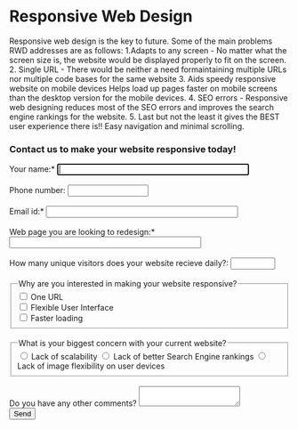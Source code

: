 <html lang="en">
<head>
  <meta charset="utf-8">
  <title>Responsive Web Design</title>
</head>
<body>
<h1>Responsive Web Design</h1>
<p>
Responsive web design is the key to future. Some of the main problems RWD addresses are as follows:
1.Adapts to any screen - No matter what the screen size is, the website would be displayed properly to fit on the screen.
2. Single URL - There would be neither a need formaintaining multiple URLs nor multiple code bases for the same website
3. Aids speedy responsive website on mobile devices
Helps load up pages faster on mobile screens than the desktop version for the mobile devices.
4. SEO errors - Responsive web designing reduces most of the SEO errors and improves the search engine rankings for the website.
5. Last but not the least it gives the BEST user experience there is!! Easy navigation and minimal scrolling.
</p>

<h3> Contact us to make your website responsive today!</h3>
<form>
  <label>Your name:*
    <input type="text" name="name" size="40" autofocus required>
  </label>
  <br>
  <br>
  <label>Phone number:
    <input type="tel" name="phonenumber" size="15">
  </label>
  <br>
  <br>
  <label>Email id:*
    <input type="email" name="email" size="40" pattern="[a-z0-9._%+-]+@[a-z0-9.-]+\.[a-z]{2,3}$" title="characters@characters.domain" required>
  </label>
  <br>
  <br>
  <label>Web page you are looking to redesign:*
    <input type="url" name="webpage" size="40" required>
  </label>
  <br>
  <br>
  <label>
    How many unique visitors does your website recieve daily?:
    <input type="number" name="NoofVisitors" min="1" max="10000" size="6" required>
  </label>
  <br>
  <br>
  <fieldset>
    <legend>Why are you interested in making your website responsive?</legend>
    <label>
      <input type="checkbox" name="WhyRWD" value="OneURL">
      One URL
    </label>
    <br>
    <label>
      <input type="checkbox" name="WhyRWD" value="Flex">
      Flexible User Interface
    </label>
    <br>
    <label>
      <input type="checkbox" name="WhyRWD" value="Fast">
      Faster loading
    </label>
  </fieldset>
 <br>
  <fieldset>
    <legend>What is your biggest concern with your current website?</legend>
    <label>
      <input type="radio" name="concern" value="Scalability" required>
      Lack of scalability
    </label>
    <label>
      <input type="radio" name="concern" value="SEO" required>
      Lack of better Search Engine rankings
    </label>
    <label>
      <input type="radio" name="concern" value="UI" required>
      Lack of image flexibility on user devices
    </label>
  </fieldset>
  <br>
  <label>Do you have any other comments?
    <textarea name="comments"></textarea>
  </label>
<br>
  <input type="submit" name="submit" width="48" height="48" value="Send">
</form>
</body>
</html>
